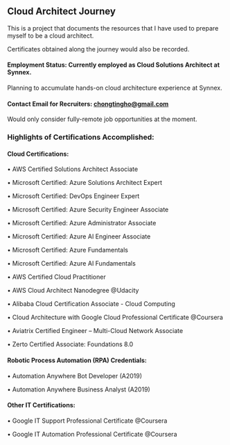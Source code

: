 ## Cloud Architect Journey

This is a project that documents the resources that I have used to prepare myself to be a cloud architect.

Certificates obtained along the journey would also be recorded.

#### Employment Status: Currently employed as Cloud Solutions Architect at Synnex. 
Planning to accumulate hands-on cloud architecture experience at Synnex. 

#### Contact Email for Recruiters: chongtingho@gmail.com
Would only consider fully-remote job opportunities at the moment. 

### Highlights of Certifications Accomplished:

#### Cloud Certifications:

• AWS Certified Solutions Architect Associate

• Microsoft Certified: Azure Solutions Architect Expert

• Microsoft Certified: DevOps Engineer Expert

• Microsoft Certified: Azure Security Engineer Associate

• Microsoft Certified: Azure Administrator Associate

• Microsoft Certified: Azure AI Engineer Associate

• Microsoft Certified: Azure Fundamentals

• Microsoft Certified: Azure AI Fundamentals

• AWS Certified Cloud Practitioner

• AWS Cloud Architect Nanodegree @Udacity

• Alibaba Cloud Certification Associate - Cloud Computing

• Cloud Architecture with Google Cloud Professional Certificate @Coursera

• Aviatrix Certified Engineer – Multi-Cloud Network Associate

• Zerto Certified Associate: Foundations 8.0

#### Robotic Process Automation (RPA) Credentials:

• Automation Anywhere Bot Developer (A2019)

• Automation Anywhere Business Analyst (A2019)

#### Other IT Certifications:

• Google IT Support Professional Certificate @Coursera

• Google IT Automation Professional Certificate @Coursera
